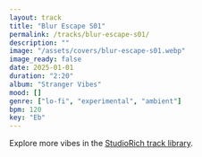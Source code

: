 ```yaml
---
layout: track
title: "Blur Escape S01"
permalink: /tracks/blur-escape-s01/
description: ""
image: "/assets/covers/blur-escape-s01.webp"
image_ready: false
date: 2025-01-01
duration: "2:20"
album: "Stranger Vibes"
mood: []
genre: ["lo-fi", "experimental", "ambient"]
bpm: 120
key: "Eb"
---
```


Explore more vibes in the [StudioRich track library](/tracks/).
